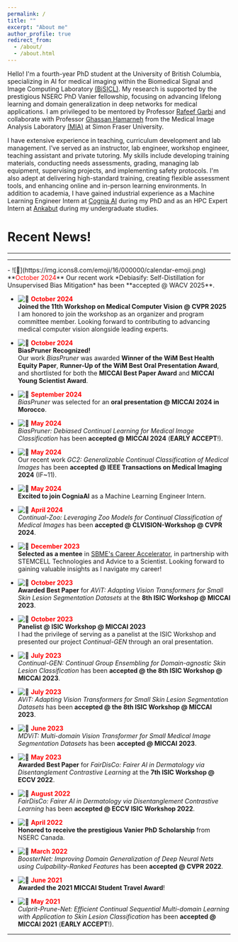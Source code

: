 ```yaml
---
permalink: /
title: ""
excerpt: "About me"
author_profile: true
redirect_from: 
  - /about/
  - /about.html
---
```


Hello! I'm a fourth-year PhD student at the University of British Columbia, specializing in AI for medical imaging within the Biomedical Signal and Image Computing Laboratory [(BiSICL)](https://bisicl.ece.ubc.ca/). My research is supported by the prestigious NSERC PhD Vanier fellowship, focusing on advancing lifelong learning and domain generalization in deep networks for medical applications. I am privileged to be mentored by Professor [Rafeef Garbi](https://scholar.google.com/citations?hl=en&user=Mwscz1IAAAAJ&view_op=list_works&sortby=pubdate) and collaborate with Professor [Ghassan Hamarneh](https://scholar.google.com/citations?hl=en&user=61DdlkAAAAAJ&view_op=list_works&sortby=pubdate) from the Medical Image Analysis Laboratory [(MIA)](https://www.medicalimageanalysis.com/) at Simon Fraser University.

I have extensive experience in teaching, curriculum development and lab management. I’ve served as an instructor, lab engineer, workshop engineer, teaching assistant and private tutoring. My skills include developing training materials, conducting needs assessments, grading, managing lab equipment, supervising projects, and implementing safety protocols. I'm also adept at delivering high-standard training, creating flexible assessment tools, and enhancing online and in-person learning environments. In addition to academia, I have gained industrial experience as a Machine Learning Engineer Intern at [Cognia AI](https://www.cognia.ca/) during my PhD and as an HPC Expert Intern at [Ankabut](https://www.ankabut.ae/) during my undergraduate studies. 


Recent News!
======
<hr>

<hr>
- ![📅](https://img.icons8.com/emoji/16/000000/calendar-emoji.png) **<span style="color: red;">October 2024</span>**  
  Our recent work *Debiasify: Self-Distillation for Unsupervised Bias Mitigation* has been **accepted @ WACV 2025**.

- ![📅](https://img.icons8.com/emoji/16/000000/calendar-emoji.png) **<span style="color: red;">October 2024</span>**  
  **Joined the 11th Workshop on Medical Computer Vision @ CVPR 2025**  
  I am honored to join the workshop as an organizer and program committee member. Looking forward to contributing to advancing medical computer vision alongside leading experts.

- ![📅](https://img.icons8.com/emoji/16/000000/calendar-emoji.png) **<span style="color: red;">October 2024</span>**  
  **BiasPruner Recognized!**  
  Our work *BiasPruner* was awarded **Winner of the WiM Best Health Equity Paper**, **Runner-Up of the WiM Best Oral Presentation Award**, and shortlisted for both the **MICCAI Best Paper Award** and **MICCAI Young Scientist Award**.

- ![📅](https://img.icons8.com/emoji/16/000000/calendar-emoji.png) **<span style="color: red;">September 2024</span>**  
  *BiasPruner* was selected for an **oral presentation @ MICCAI 2024 in Morocco**.

- ![📅](https://img.icons8.com/emoji/16/000000/calendar-emoji.png) **<span style="color: red;">May 2024</span>**  
  *BiasPruner: Debiased Continual Learning for Medical Image Classification* has been **accepted @ MICCAI 2024** (**EARLY ACCEPT**!).

- ![📅](https://img.icons8.com/emoji/16/000000/calendar-emoji.png) **<span style="color: red;">May 2024</span>**  
  Our recent work *GC2: Generalizable Continual Classification of Medical Images* has been **accepted @ IEEE Transactions on Medical Imaging 2024** (IF~11).

- ![📅](https://img.icons8.com/emoji/16/000000/calendar-emoji.png) **<span style="color: red;">May 2024</span>**  
  **Excited to join CogniaAI** as a Machine Learning Engineer Intern.

- ![📅](https://img.icons8.com/emoji/16/000000/calendar-emoji.png) **<span style="color: red;">April 2024</span>**  
  *Continual-Zoo: Leveraging Zoo Models for Continual Classification of Medical Images* has been **accepted @ CLVISION-Workshop @ CVPR 2024**.

- ![📅](https://img.icons8.com/emoji/16/000000/calendar-emoji.png) **<span style="color: red;">December 2023</span>**  
  **Selected as a mentee** in [SBME's Career Accelerator](https://bme.ubc.ca/sbme-career-accelerator/), in partnership with STEMCELL Technologies and Advice to a Scientist. Looking forward to gaining valuable insights as I navigate my career!

- ![📅](https://img.icons8.com/emoji/16/000000/calendar-emoji.png) **<span style="color: red;">October 2023</span>**  
  **Awarded Best Paper** for *AViT: Adapting Vision Transformers for Small Skin Lesion Segmentation Datasets* at the **8th ISIC Workshop @ MICCAI 2023**.

- ![📅](https://img.icons8.com/emoji/16/000000/calendar-emoji.png) **<span style="color: red;">October 2023</span>**  
  **Panelist @ ISIC Workshop @ MICCAI 2023**  
  I had the privilege of serving as a panelist at the ISIC Workshop and presented our project *Continual-GEN* through an oral presentation.

- ![📅](https://img.icons8.com/emoji/16/000000/calendar-emoji.png) **<span style="color: red;">July 2023</span>**  
  *Continual-GEN: Continual Group Ensembling for Domain-agnostic Skin Lesion Classification* has been **accepted @ the 8th ISIC Workshop @ MICCAI 2023**.

- ![📅](https://img.icons8.com/emoji/16/000000/calendar-emoji.png) **<span style="color: red;">July 2023</span>**  
  *AViT: Adapting Vision Transformers for Small Skin Lesion Segmentation Datasets* has been **accepted @ the 8th ISIC Workshop @ MICCAI 2023**.

- ![📅](https://img.icons8.com/emoji/16/000000/calendar-emoji.png) **<span style="color: red;">June 2023</span>**  
  *MDViT: Multi-domain Vision Transformer for Small Medical Image Segmentation Datasets* has been **accepted @ MICCAI 2023**.

- ![📅](https://img.icons8.com/emoji/16/000000/calendar-emoji.png) **<span style="color: red;">May 2023</span>**  
  **Awarded Best Paper** for *FairDisCo: Fairer AI in Dermatology via Disentanglement Contrastive Learning* at the **7th ISIC Workshop @ ECCV 2022**.

- ![📅](https://img.icons8.com/emoji/16/000000/calendar-emoji.png) **<span style="color: red;">August 2022</span>**  
  *FairDisCo: Fairer AI in Dermatology via Disentanglement Contrastive Learning* has been **accepted @ ECCV ISIC Workshop 2022**.

- ![📅](https://img.icons8.com/emoji/16/000000/calendar-emoji.png) **<span style="color: red;">April 2022</span>**  
  **Honored to receive the prestigious Vanier PhD Scholarship** from NSERC Canada.

- ![📅](https://img.icons8.com/emoji/16/000000/calendar-emoji.png) **<span style="color: red;">March 2022</span>**  
  *BoosterNet: Improving Domain Generalization of Deep Neural Nets using Culpability-Ranked Features* has been **accepted @ CVPR 2022**.

- ![📅](https://img.icons8.com/emoji/16/000000/calendar-emoji.png) **<span style="color: red;">June 2021</span>**  
  **Awarded the 2021 MICCAI Student Travel Award**!

- ![📅](https://img.icons8.com/emoji/16/000000/calendar-emoji.png) **<span style="color: red;">May 2021</span>**  
  *Culprit-Prune-Net: Efficient Continual Sequential Multi-domain Learning with Application to Skin Lesion Classification* has been **accepted @ MICCAI 2021** (**EARLY ACCEPT**!).

<hr>
